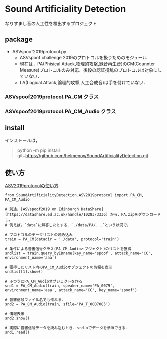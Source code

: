 # Sound Artificiality Detection

なりすまし音の人工性を検出するプロジェクト

## package

- ASVspoof2019protocol.py
	- ASVspoof challenge 2019のプロトコルを扱うためのモジュール
	- 現在は，PA(Phisical Attack,物理的攻撃,録音再生音)のCM(Counnter Measure)プロトコルのみ対応．後段の認証撹乱のプロトコルは対象にしていない．
	- LA(Logical Attack,論理的攻撃,人工合成音)は手を付けていない．

### ASVspoof2019protocol.PA_CM クラス

### ASVspoof2019protocol.PA_CM_Audio クラス


## install 

インストールは，

> python -m pip install git+https://github.com/helmenov/SoundArtificialityDetection.git

## 使い方

[ASV2019protocolの使い方](SAD_protocol.ipynb)

```{python}
from SoundArtificialityDetection.ASV2019protocol import PA_CM, PA_CM_Audio

# 別途，[ASVspoof2019 on Edinburgh DataShare](https://datashare.ed.ac.uk/handle/10283/3336) から，PA.zipをダウンロードし，
# 例えば，`data`に解答したとする．`./data/PA/...`という状況で，

# プロトコルのデータリストの読み込み
train = PA_CM(datadir = './data', protocol='train')

# 条件による音響信号クラス(PA_CM_Audioオブジェクト)のリストを獲得
sndlist = train.query_byIDname(key_name='spoof', attack_name='CC', environment_name='aaa')

# 獲得したリスト内のPA_CM_Audioオブジェクトの情報を表示
sndlist[1].show()

# ふつうにPA_CM_Audioオブジェクトを作る
snd1 = PA_CM_Audio(train, speaker_name='PA_0079', environment_name='aaa', attack_name='CC', key_name='spoof')

# 音響信号ファイル名でも作れる．
snd2 = PA_CM_Audio(train, sfile='PA_T_0007085')

# 情報表示
snd2.show()

# 実際に音響信号データを読み込むとき. snd.xでデータを参照できる．
snd1.read()

```
